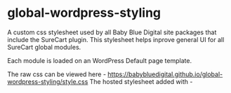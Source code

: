 # global-wordpress-styling

A custom css stylesheet used by all Baby Blue Digital site packages that include the SureCart plugin. This stylesheet helps inprove general UI for all SureCart global modules.

Each module is loaded on an WordPress Default page template.

The raw css can be viewed here - https://babybluedigital.github.io/global-wordpress-styling/style.css
The hosted stylesheet added with - <link rel="stylesheet" href="https://babybluedigital.github.io/global-wordpress-styling/style.css" type="text/css">
